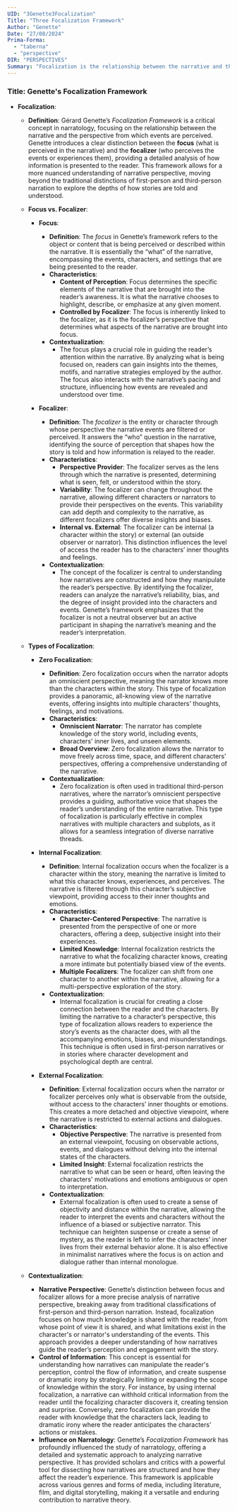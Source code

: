 ```yaml
---
UID: "3Genette3Focalization"
Title: "Three Focalization Framework"
Author: "Genette"
Date: "27/08/2024"
Prima-Forma: 
  - "taberna" 
  - "perspective"
DIR: "PERSPECTIVES"
Summary: "Focalization is the relationship between the narrative and the perspective from which events are perceived. Those three focalizations are: zero, internal, external."
---
```


### Title: **Genette's Focalization Framework**

- **Focalization**:
  - **Definition**: Gérard Genette’s *Focalization Framework* is a critical concept in narratology, focusing on the relationship between the narrative and the perspective from which events are perceived. Genette introduces a clear distinction between the **focus** (what is perceived in the narrative) and the **focalizer** (who perceives the events or experiences them), providing a detailed analysis of how information is presented to the reader. This framework allows for a more nuanced understanding of narrative perspective, moving beyond the traditional distinctions of first-person and third-person narration to explore the depths of how stories are told and understood.

  - **Focus vs. Focalizer**:
    - **Focus**:
      - **Definition**: The *focus* in Genette’s framework refers to the object or content that is being perceived or described within the narrative. It is essentially the “what” of the narrative, encompassing the events, characters, and settings that are being presented to the reader.
      - **Characteristics**:
        - **Content of Perception**: Focus determines the specific elements of the narrative that are brought into the reader’s awareness. It is what the narrative chooses to highlight, describe, or emphasize at any given moment.
        - **Controlled by Focalizer**: The focus is inherently linked to the focalizer, as it is the focalizer’s perspective that determines what aspects of the narrative are brought into focus.
      - **Contextualization**:
        - The focus plays a crucial role in guiding the reader’s attention within the narrative. By analyzing what is being focused on, readers can gain insights into the themes, motifs, and narrative strategies employed by the author. The focus also interacts with the narrative’s pacing and structure, influencing how events are revealed and understood over time.

    - **Focalizer**:
      - **Definition**: The *focalizer* is the entity or character through whose perspective the narrative events are filtered or perceived. It answers the “who” question in the narrative, identifying the source of perception that shapes how the story is told and how information is relayed to the reader.
      - **Characteristics**:
        - **Perspective Provider**: The focalizer serves as the lens through which the narrative is presented, determining what is seen, felt, or understood within the story.
        - **Variability**: The focalizer can change throughout the narrative, allowing different characters or narrators to provide their perspectives on the events. This variability can add depth and complexity to the narrative, as different focalizers offer diverse insights and biases.
        - **Internal vs. External**: The focalizer can be internal (a character within the story) or external (an outside observer or narrator). This distinction influences the level of access the reader has to the characters’ inner thoughts and feelings.
      - **Contextualization**:
        - The concept of the focalizer is central to understanding how narratives are constructed and how they manipulate the reader’s perspective. By identifying the focalizer, readers can analyze the narrative’s reliability, bias, and the degree of insight provided into the characters and events. Genette’s framework emphasizes that the focalizer is not a neutral observer but an active participant in shaping the narrative’s meaning and the reader’s interpretation.

  - **Types of Focalization**:
    - **Zero Focalization**:
      - **Definition**: Zero focalization occurs when the narrator adopts an omniscient perspective, meaning the narrator knows more than the characters within the story. This type of focalization provides a panoramic, all-knowing view of the narrative events, offering insights into multiple characters' thoughts, feelings, and motivations.
      - **Characteristics**:
        - **Omniscient Narrator**: The narrator has complete knowledge of the story world, including events, characters' inner lives, and unseen elements.
        - **Broad Overview**: Zero focalization allows the narrator to move freely across time, space, and different characters’ perspectives, offering a comprehensive understanding of the narrative.
      - **Contextualization**:
        - Zero focalization is often used in traditional third-person narratives, where the narrator’s omniscient perspective provides a guiding, authoritative voice that shapes the reader’s understanding of the entire narrative. This type of focalization is particularly effective in complex narratives with multiple characters and subplots, as it allows for a seamless integration of diverse narrative threads.

    - **Internal Focalization**:
      - **Definition**: Internal focalization occurs when the focalizer is a character within the story, meaning the narrative is limited to what this character knows, experiences, and perceives. The narrative is filtered through this character’s subjective viewpoint, providing access to their inner thoughts and emotions.
      - **Characteristics**:
        - **Character-Centered Perspective**: The narrative is presented from the perspective of one or more characters, offering a deep, subjective insight into their experiences.
        - **Limited Knowledge**: Internal focalization restricts the narrative to what the focalizing character knows, creating a more intimate but potentially biased view of the events.
        - **Multiple Focalizers**: The focalizer can shift from one character to another within the narrative, allowing for a multi-perspective exploration of the story.
      - **Contextualization**:
        - Internal focalization is crucial for creating a close connection between the reader and the characters. By limiting the narrative to a character’s perspective, this type of focalization allows readers to experience the story’s events as the character does, with all the accompanying emotions, biases, and misunderstandings. This technique is often used in first-person narratives or in stories where character development and psychological depth are central.

    - **External Focalization**:
      - **Definition**: External focalization occurs when the narrator or focalizer perceives only what is observable from the outside, without access to the characters’ inner thoughts or emotions. This creates a more detached and objective viewpoint, where the narrative is restricted to external actions and dialogues.
      - **Characteristics**:
        - **Objective Perspective**: The narrative is presented from an external viewpoint, focusing on observable actions, events, and dialogues without delving into the internal states of the characters.
        - **Limited Insight**: External focalization restricts the narrative to what can be seen or heard, often leaving the characters' motivations and emotions ambiguous or open to interpretation.
      - **Contextualization**:
        - External focalization is often used to create a sense of objectivity and distance within the narrative, allowing the reader to interpret the events and characters without the influence of a biased or subjective narrator. This technique can heighten suspense or create a sense of mystery, as the reader is left to infer the characters' inner lives from their external behavior alone. It is also effective in minimalist narratives where the focus is on action and dialogue rather than internal monologue.

  - **Contextualization**:
    - **Narrative Perspective**: Genette’s distinction between focus and focalizer allows for a more precise analysis of narrative perspective, breaking away from traditional classifications of first-person and third-person narration. Instead, focalization focuses on how much knowledge is shared with the reader, from whose point of view it is shared, and what limitations exist in the character's or narrator's understanding of the events. This approach provides a deeper understanding of how narratives guide the reader’s perception and engagement with the story.
    - **Control of Information**: This concept is essential for understanding how narratives can manipulate the reader's perception, control the flow of information, and create suspense or dramatic irony by strategically limiting or expanding the scope of knowledge within the story. For instance, by using internal focalization, a narrative can withhold critical information from the reader until the focalizing character discovers it, creating tension and surprise. Conversely, zero focalization can provide the reader with knowledge that the characters lack, leading to dramatic irony where the reader anticipates the characters' actions or mistakes.
    - **Influence on Narratology**: Genette’s *Focalization Framework* has profoundly influenced the study of narratology, offering a detailed and systematic approach to analyzing narrative perspective. It has provided scholars and critics with a powerful tool for dissecting how narratives are structured and how they affect the reader’s experience. This framework is applicable across various genres and forms of media, including literature, film, and digital storytelling, making it a versatile and enduring contribution to narrative theory.
